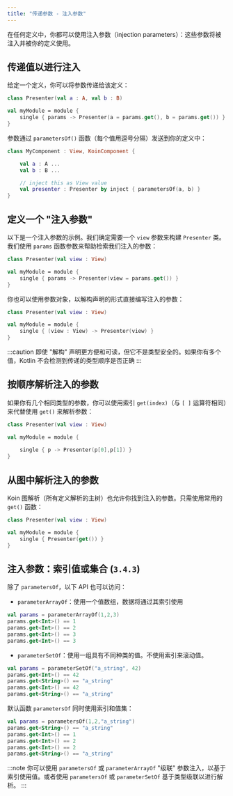 ```yaml
---
title: "传递参数 - 注入参数"
---
```

在任何定义中，你都可以使用注入参数（injection parameters）：这些参数将被注入并被你的定义使用。

## 传递值以进行注入

给定一个定义，你可以将参数传递给该定义：

```kotlin
class Presenter(val a : A, val b : B)

val myModule = module {
    single { params -> Presenter(a = params.get(), b = params.get()) }
}
```

参数通过 `parametersOf()` 函数（每个值用逗号分隔）发送到你的定义中：

```kotlin
class MyComponent : View, KoinComponent {

    val a : A ...
    val b : B ... 

    // inject this as View value
    val presenter : Presenter by inject { parametersOf(a, b) }
}
```

## 定义一个 "注入参数"

以下是一个注入参数的示例。我们确定需要一个 `view` 参数来构建 `Presenter` 类。我们使用 `params` 函数参数来帮助检索我们注入的参数：

```kotlin
class Presenter(val view : View)

val myModule = module {
    single { params -> Presenter(view = params.get()) }
}
```

你也可以使用参数对象，以解构声明的形式直接编写注入的参数：

```kotlin
class Presenter(val view : View)

val myModule = module {
    single { (view : View) -> Presenter(view) }
}
```

:::caution
即使 "解构" 声明更方便和可读，但它不是类型安全的。如果你有多个值，Kotlin 不会检测到传递的类型顺序是否正确
:::

## 按顺序解析注入的参数

如果你有几个相同类型的参数，你可以使用索引 `get(index)`（与 `[ ]` 运算符相同）来代替使用 `get()` 来解析参数：

```kotlin
class Presenter(val view : View)

val myModule = module {
    
    single { p -> Presenter(p[0],p[1]) }
}
```

## 从图中解析注入的参数

Koin 图解析（所有定义解析的主树）也允许你找到注入的参数。只需使用常用的 `get()` 函数：

```kotlin
class Presenter(val view : View)

val myModule = module {
    single { Presenter(get()) }
}
```

## 注入参数：索引值或集合 (`3.4.3`)

除了 `parametersOf`，以下 API 也可以访问：

- `parameterArrayOf`：使用一个值数组，数据将通过其索引使用

```kotlin
val params = parameterArrayOf(1,2,3)
params.get<Int>() == 1
params.get<Int>() == 2
params.get<Int>() == 3
params.get<Int>() == 3
```

- `parameterSetOf`：使用一组具有不同种类的值。不使用索引来滚动值。

```kotlin
val params = parameterSetOf("a_string", 42)
params.get<Int>() == 42
params.get<String>() == "a_string"
params.get<Int>() == 42
params.get<String>() == "a_string"
```

默认函数 `parametersOf` 同时使用索引和值集：

```kotlin
val params = parametersOf(1,2,"a_string")
params.get<String>() == "a_string"
params.get<Int>() == 1
params.get<Int>() == 2
params.get<Int>() == 2
params.get<String>() == "a_string"
```

:::note
你可以使用 `parametersOf` 或 `parameterArrayOf` "级联" 参数注入，以基于索引使用值。或者使用 `parametersOf` 或 `parameterSetOf` 基于类型级联以进行解析。
:::